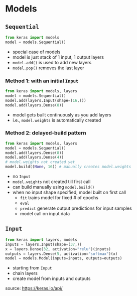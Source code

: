 # Models
## `Sequential`
```python
from keras import models
model = models.Sequential()
```

* special case of models
* model is just stack of 1 input, 1 output layers
* `model.add()` is used to add new layers
* `model.pop()` removes the last layer

### Method 1: with an initial `Input`
```python
from keras import models, layers
model = models.Sequential()
model.add(layers.Input(shape=(16,)))
model.add(layers.Dense(8))
```
* model gets built continuously as you add layers
* i.e., `model.weights` is automatically created

### Method 2: delayed-build pattern
```python
from keras import models, layers
model = models.Sequential()
model.add(layers.Dense(8))
model.add(layers.Dense(4))
# model.weights not created yet
model.build((None, 16)) # manually creates model.weights
```
* no `Input`
* `model.weights` not created till first call
* can build manually using `model.build()`
* when no input shape specified, model built on first call
    * `fit` trains model for fixed # of epochs
    * `eval`
    * `predict` generate output predictions for input samples
    * model call on input data

## `Input` 
```python
from keras import layers, models
inputs = layers.Input(shape=(37,))
x = layers.Dense(32, activation="relu")(inputs)
outputs = layers.Dense(5, activation="softmax")(x)
model = models.Model(inputs=inputs, outputs=outputs)
```
* starting from `Input`
* chain layers
* create model from inputs and outputs



source: https://keras.io/api/
